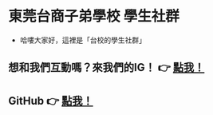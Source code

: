 # 東莞台商子弟學校 學生社群
- 哈嘍大家好，這裡是「台校的學生社群」
## 想和我們互動嗎？來我們的IG！ 👉 [點我！](https://www.instagram.com/tbds_student_rights)
## GitHub 👉 [點我！](https://github.com/td-students)
